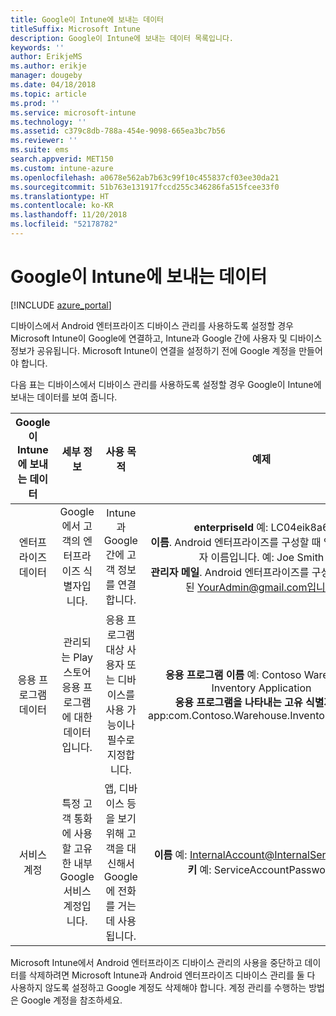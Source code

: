 ```yaml
---
title: Google이 Intune에 보내는 데이터
titleSuffix: Microsoft Intune
description: Google이 Intune에 보내는 데이터 목록입니다.
keywords: ''
author: ErikjeMS
ms.author: erikje
manager: dougeby
ms.date: 04/18/2018
ms.topic: article
ms.prod: ''
ms.service: microsoft-intune
ms.technology: ''
ms.assetid: c379c8db-788a-454e-9098-665ea3bc7b56
ms.reviewer: ''
ms.suite: ems
search.appverid: MET150
ms.custom: intune-azure
ms.openlocfilehash: a0678e562ab7b63c99f10c455837cf03ee30da21
ms.sourcegitcommit: 51b763e131917fccd255c346286fa515fcee33f0
ms.translationtype: HT
ms.contentlocale: ko-KR
ms.lasthandoff: 11/20/2018
ms.locfileid: "52178782"
---
```

# <a name="data-google-sends-to-intune"></a>Google이 Intune에 보내는 데이터

[!INCLUDE [azure_portal](./includes/azure_portal.md)]

디바이스에서 Android 엔터프라이즈 디바이스 관리를 사용하도록 설정할 경우 Microsoft Intune이 Google에 연결하고, Intune과 Google 간에 사용자 및 디바이스 정보가 공유됩니다. Microsoft Intune이 연결을 설정하기 전에 Google 계정을 만들어야 합니다.

다음 표는 디바이스에서 디바이스 관리를 사용하도록 설정할 경우 Google이 Intune에 보내는 데이터를 보여 줍니다.


| Google이 Intune에 보내는 데이터 | 세부 정보 | 사용 목적 | 예제 |
|:---:|:---:|:---:|:---:|
| 엔터프라이즈 데이터 | Google에서 고객의 엔터프라이즈 식별자입니다. | Intune과 Google 간에 고객 정보를 연결합니다. | **enterpriseId** 예: LC04eik8a6<br>**이름**. Android 엔터프라이즈를 구성할 때 입력한 관리자 이름입니다. 예: Joe Smith<br>**관리자 메일**. Android 엔터프라이즈를 구성할 때 사용된 YourAdmin@gmail.com입니다. |
| 응용 프로그램 데이터 | 관리되는 Play 스토어 응용 프로그램에 대한 데이터입니다. | 응용 프로그램 대상 사용자 또는 디바이스를 사용 가능이나 필수로 지정합니다. | **응용 프로그램 이름** 예: Contoso Warehouse Inventory Application<br>**응용 프로그램을 나타내는 고유 식별자** 예: app:com.Contoso.Warehouse.InventoryTracking |
| 서비스 계정 | 특정 고객 통화에 사용할 고유한 내부 Google 서비스 계정입니다. | 앱, 디바이스 등을 보기 위해 고객을 대신해서 Google에 전화를 거는 데 사용됩니다. | **이름** 예: InternalAccount@InternalService.com<br>**키** 예: ServiceAccountPassword |


Microsoft Intune에서 Android 엔터프라이즈 디바이스 관리의 사용을 중단하고 데이터를 삭제하려면 Microsoft Intune과 Android 엔터프라이즈 디바이스 관리를 둘 다 사용하지 않도록 설정하고 Google 계정도 삭제해야 합니다. 계정 관리를 수행하는 방법은 Google 계정을 참조하세요.


